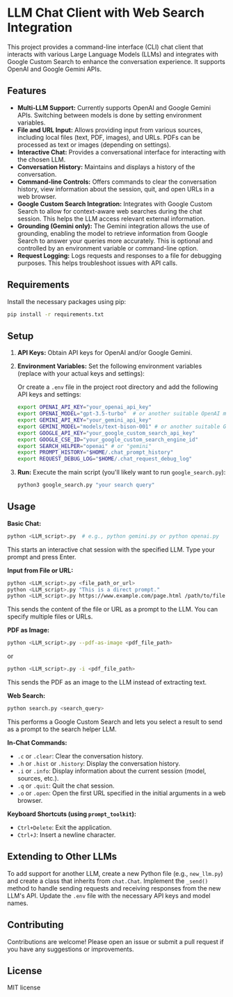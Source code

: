 # LLM Chat Client with Web Search Integration

This project provides a command-line interface (CLI) chat client that interacts with various Large Language Models (LLMs) and integrates with Google Custom Search to enhance the conversation experience.  It supports OpenAI and Google Gemini APIs.

## Features

* **Multi-LLM Support:**  Currently supports OpenAI and Google Gemini APIs.  Switching between models is done by setting environment variables.
* **File and URL Input:**  Allows providing input from various sources, including local files (text, PDF, images), and URLs.  PDFs can be processed as text or images (depending on settings).
* **Interactive Chat:**  Provides a conversational interface for interacting with the chosen LLM.
* **Conversation History:**  Maintains and displays a history of the conversation.
* **Command-line Controls:**  Offers commands to clear the conversation history, view information about the session, quit, and open URLs in a web browser.
* **Google Custom Search Integration:** Integrates with Google Custom Search to allow for context-aware web searches during the chat session. This helps the LLM access relevant external information.
* **Grounding (Gemini only):**  The Gemini integration allows the use of grounding, enabling the model to retrieve information from Google Search to answer your queries more accurately.  This is optional and controlled by an environment variable or command-line option.
* **Request Logging:** Logs requests and responses to a file for debugging purposes.  This helps troubleshoot issues with API calls.

## Requirements

Install the necessary packages using pip:

```bash
pip install -r requirements.txt
```

## Setup

1. **API Keys:** Obtain API keys for OpenAI and/or Google Gemini.

2. **Environment Variables:** Set the following environment variables (replace with your actual keys and settings):

   Or create a `.env` file in the project root directory and add the following API keys and settings:

   ```bash
   export OPENAI_API_KEY="your_openai_api_key"
   export OPENAI_MODEL="gpt-3.5-turbo"  # or another suitable OpenAI model
   export GEMINI_API_KEY="your_gemini_api_key"
   export GEMINI_MODEL="models/text-bison-001" # or another suitable Gemini model
   export GOOGLE_API_KEY="your_google_custom_search_api_key"
   export GOOGLE_CSE_ID="your_google_custom_search_engine_id"
   export SEARCH_HELPER="openai" # or "gemini"
   export PROMPT_HISTORY="$HOME/.chat_prompt_history"
   export REQUEST_DEBUG_LOG="$HOME/.chat_request_debug_log"
   ```

3. **Run:** Execute the main script (you'll likely want to run `google_search.py`):

   ```bash
   python3 google_search.py "your search query"
   ```

## Usage

**Basic Chat:**

```bash
python <LLM_script>.py  # e.g., python gemini.py or python openai.py
```
This starts an interactive chat session with the specified LLM.  Type your prompt and press Enter.

**Input from File or URL:**

```bash
python <LLM_script>.py <file_path_or_url>
python <LLM_script>.py "This is a direct prompt."
python <LLM_script>.py https://www.example.com/page.html /path/to/file.txt
```
This sends the content of the file or URL as a prompt to the LLM. You can specify multiple files or
URLs.

**PDF as Image:**

```bash
python <LLM_script>.py --pdf-as-image <pdf_file_path>
```

or

```bash
python <LLM_script>.py -i <pdf_file_path>
```

This sends the PDF as an image to the LLM instead of extracting text.

**Web Search:**

```bash
python search.py <search_query>
```
This performs a Google Custom Search and lets you select a result to send as a prompt to the search
helper LLM.


**In-Chat Commands:**

* `.c` or `.clear`: Clear the conversation history.
* `.h` or `.hist` or `.history`: Display the conversation history.
* `.i` or `.info`: Display information about the current session (model, sources, etc.).
* `.q` or `.quit`: Quit the chat session.
* `.o` or `.open`: Open the first URL specified in the initial arguments in a web browser.

**Keyboard Shortcuts (using `prompt_toolkit`):**

* `Ctrl+Delete`: Exit the application.
* `Ctrl+J`: Insert a newline character.


## Extending to Other LLMs

To add support for another LLM, create a new Python file (e.g., `new_llm.py`) and create a class that inherits from `chat.Chat`.  Implement the `_send()` method to handle sending requests and receiving responses from the new LLM's API.  Update the `.env` file with the necessary API keys and model names.


## Contributing

Contributions are welcome!  Please open an issue or submit a pull request if you have any suggestions or improvements.


## License

MIT license

